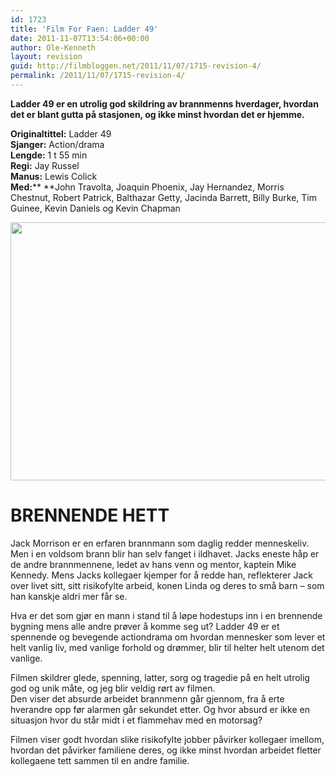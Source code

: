 ```yaml
---
id: 1723
title: 'Film For Faen: Ladder 49'
date: 2011-11-07T13:54:06+00:00
author: Ole-Kenneth
layout: revision
guid: http://filmbloggen.net/2011/11/07/1715-revision-4/
permalink: /2011/11/07/1715-revision-4/
---
```

**Ladder 49 er en utrolig god skildring av brannmenns hverdager, hvordan det er blant gutta på stasjonen, og ikke minst hvordan det er hjemme.** 

**Originaltittel:** Ladder 49  
**Sjanger:** Action/drama  
**Lengde:** 1 t 55 min  
**Regi:** Jay Russel  
**Manus:** Lewis Colick  
**Med:**** **John Travolta, Joaquin Phoenix, Jay Hernandez, Morris Chestnut, Robert Patrick, Balthazar Getty, Jacinda Barrett, Billy Burke, Tim Guinee, Kevin Daniels og Kevin Chapman

<a href="http://filmbloggen.net/2011/11/02/film-for-faen-ladder-49/ladder-49-9/" rel="attachment wp-att-1717"><img class="alignnone size-large wp-image-1717" src="http://filmbloggen.net/wp-content/uploads//2011/11/ladder-49-9-620x413.jpg" alt="" width="620" height="413" /></a>

# BRENNENDE HETT

Jack Morrison er en erfaren brannmann som daglig redder menneskeliv. Men i en voldsom brann blir han selv fanget i ildhavet. Jacks eneste håp er de andre brannmennene, ledet av hans venn og mentor, kaptein Mike Kennedy. Mens Jacks kollegaer kjemper for å redde han, reflekterer Jack over livet sitt, sitt risikofylte arbeid, konen Linda og deres to små barn – som han kanskje aldri mer får se.

Hva er det som gjør en mann i stand til å løpe hodestups inn i en brennende bygning mens alle andre prøver å komme seg ut? Ladder 49 er et spennende og bevegende actiondrama om hvordan mennesker som lever et helt vanlig liv, med vanlige forhold og drømmer, blir til helter helt utenom det vanlige.

Filmen skildrer glede, spenning, latter, sorg og tragedie på en helt utrolig god og unik måte, og jeg blir veldig rørt av filmen.  
Den viser det absurde arbeidet brannmenn går gjennom, fra å erte hverandre opp før alarmen går sekundet etter. Og hvor absurd er ikke en situasjon hvor du står midt i et flammehav med en motorsag?

Filmen viser godt hvordan slike risikofylte jobber påvirker kollegaer imellom, hvordan det påvirker familiene deres, og ikke minst hvordan arbeidet fletter kollegaene tett sammen til en andre familie.